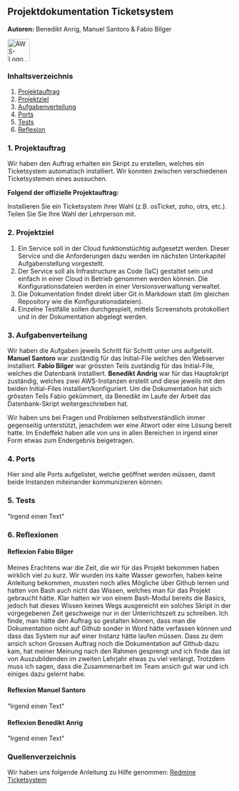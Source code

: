 ## Projektdokumentation Ticketsystem
**Autoren:** Benedikt Anrig, Manuel Santoro & Fabio Bilger

<img alt="AWS-Logo" src="https://user-images.githubusercontent.com/73245336/209247010-14a3b368-32fa-40ee-bd46-9c6322aff8a0.png" style="height:50px"></img>


### Inhaltsverzeichnis
1. [Projektauftrag](#projektauftrag)
2. [Projektziel](#projektziel)
3. [Aufgabenverteilung](#aufgabenverteilung)
4. [Ports](#ports)
5. [Tests](#tests)
6. [Reflexion](#reflexion)
 

<a name="projektauftrag"></a>
### 1. Projektauftrag
Wir haben den Auftrag erhalten ein Skript zu erstellen, welches ein Ticketsystem automatisch installiert. Wir konnten zwischen verschiedenen Ticketsystemen eines aussuchen. 

**Folgend der offizielle Projektauftrag:**

Installieren Sie ein Ticketsystem ihrer Wahl (z.B. osTicket, zoho, otrs, etc.). Teilen Sie Sie Ihre Wahl der Lehrperson mit.

<a name="projektziel"></a>
### 2. Projektziel

1.	Ein Service soll in der Cloud funktionstüchtig aufgesetzt werden. Dieser Service und die Anforderungen dazu werden im nächsten Unterkapitel Aufgabenstellung 
   vorgestellt.
3.	Der Service soll als Infrastructure as Code (IaC) gestaltet sein und einfach in einer Cloud in Betrieb genommen werden können. Die Konfigurationsdateien werden in      einer Versionsverwaltung verwaltet.
4.	Die Dokumentation findet direkt über Git in Markdown statt (im gleichen Repository wie die Konfigurationsdateien).
5.	Einzelne Testfälle sollen durchgespielt, mittels Screenshots protokolliert und in der Dokumentation abgelegt werden.


<a name="aufgabenverteilung"></a>
### 3. Aufgabenverteilung

Wir haben die Aufgaben jeweils Schritt für Schritt unter uns aufgeteilt.
**Manuel Santoro** war zuständig für das Initial-File welches den Webserver installiert.
**Fabio Bilger** war grössten Teils zuständig für das Initial-File, welches die Datenbank installiert.
**Benedikt Andrig** war für das Hauptskript zuständig, welches zwei AWS-Instanzen erstellt und diese jeweils mit den beiden Initial-Files installiert/konfiguriert.
Um die Dokumentation hat sich grössten Teils Fabio gekümmert, da Benedikt im Laufe der Arbeit das Datenbank-Skript weitergeschrieben hat.

Wir haben uns bei Fragen und Problemen selbstverständlich immer gegenseitig unterstützt, jenachdem wer eine Atwort oder eine Lösung bereit hatte.
Im Endeffekt haben alle von uns in allen Bereichen in irgend einer Form etwas zum Endergebnis beigetragen.

<a name="ports"></a>
### 4. Ports
Hier sind alle Ports aufgelistet, welche geöffnet werden müssen, damit beide Instanzen miteinander kommunizieren können:

<a name="tests"></a>
### 5. Tests
"Irgend einen Text"

<a name="reflexion"></a>
### 6. Reflexionen

#### Reflexion Fabio Bilger
Meines Erachtens war die Zeit, die wir für das Projekt bekommen haben wirklich viel zu kurz. Wir wurden ins kalte Wasser geworfen, haben keine Anleitung bekommen, mussten noch alles Mögliche über Github lernen und hatten von Bash auch nicht das Wissen, welches man für das Projekt gebraucht hätte.
Klar hatten wir von einem Bash-Modul bereits die Basics, jedoch hat dieses Wissen keines Wegs ausgereicht ein solches Skript in der vorgegebenen Zeit geschweige nur in der Unterrichtszeit zu schreiben. 
Ich finde, man hätte den Auftrag so gestalten können, dass man die Dokumentation nicht auf Github sonder in Word hätte verfassen können und dass das System nur auf einer Instanz hätte laufen müssen. 
Dass zu dem ansich schon Grossen Auftrag noch die Dokumentation auf Github dazu kam, hat meiner Meinung nach den Rahmen gesprengt und ich finde das ist von Auszubildenden im zweiten Lehrjahr etwas zu viel verlangt.
Trotzdem muss ich sagen, dass die Zusammenarbeit im Team ansich gut war und ich einiges dazu gelernt habe.

#### Reflexion Manuel Santoro
"Irgend einen Text"

#### Reflexion Benedikt Anrig
"Irgend einen Text"



### Quellenverzeichnis
Wir haben uns folgende Anleitung zu Hilfe genommen:
<a href="https://www.veuhoff.net/redmine-ticketsystem-installation-und-konfiguration-fuer-linux-ubuntu-22-04/"> Redmine Ticketsystem </a>
